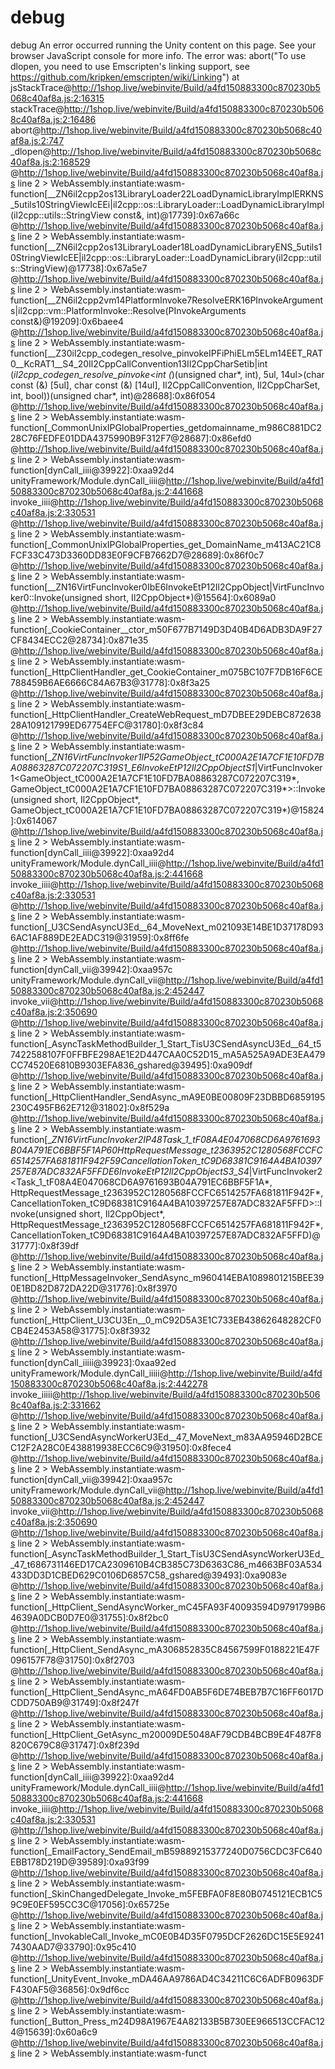 # debug
debug
An error occurred running the Unity content on this page. See your browser JavaScript console for more info. The error was:
abort("To use dlopen, you need to use Emscripten's linking support, see https://github.com/kripken/emscripten/wiki/Linking") at jsStackTrace@http://1shop.live/webinvite/Build/a4fd150883300c870230b5068c40af8a.js:2:16315
stackTrace@http://1shop.live/webinvite/Build/a4fd150883300c870230b5068c40af8a.js:2:16486
abort@http://1shop.live/webinvite/Build/a4fd150883300c870230b5068c40af8a.js:2:747
_dlopen@http://1shop.live/webinvite/Build/a4fd150883300c870230b5068c40af8a.js:2:168529
@http://1shop.live/webinvite/Build/a4fd150883300c870230b5068c40af8a.js line 2 > WebAssembly.instantiate:wasm-function[__ZN6il2cpp2os13LibraryLoader22LoadDynamicLibraryImplERKNS_5utils10StringViewIcEEi|il2cpp::os::LibraryLoader::LoadDynamicLibraryImpl(il2cpp::utils::StringView<char> const&, int)@17739]:0x67a66c
@http://1shop.live/webinvite/Build/a4fd150883300c870230b5068c40af8a.js line 2 > WebAssembly.instantiate:wasm-function[__ZN6il2cpp2os13LibraryLoader18LoadDynamicLibraryENS_5utils10StringViewIcEE|il2cpp::os::LibraryLoader::LoadDynamicLibrary(il2cpp::utils::StringView<char>)@17738]:0x67a5e7
@http://1shop.live/webinvite/Build/a4fd150883300c870230b5068c40af8a.js line 2 > WebAssembly.instantiate:wasm-function[__ZN6il2cpp2vm14PlatformInvoke7ResolveERK16PInvokeArguments|il2cpp::vm::PlatformInvoke::Resolve(PInvokeArguments const&)@19209]:0x6baee4
@http://1shop.live/webinvite/Build/a4fd150883300c870230b5068c40af8a.js line 2 > WebAssembly.instantiate:wasm-function[__Z30il2cpp_codegen_resolve_pinvokeIPFiPhiELm5ELm14EET_RAT0__KcRAT1__S4_20Il2CppCallConvention13Il2CppCharSetib|int (*il2cpp_codegen_resolve_pinvoke<int (*)(unsigned char*, int), 5ul, 14ul>(char const (&) [5ul], char const (&) [14ul], Il2CppCallConvention, Il2CppCharSet, int, bool))(unsigned char*, int)@28688]:0x86f054
@http://1shop.live/webinvite/Build/a4fd150883300c870230b5068c40af8a.js line 2 > WebAssembly.instantiate:wasm-function[_CommonUnixIPGlobalProperties_getdomainname_m986C881DC228C76FEDFE01DDA4375990B9F312F7@28687]:0x86efd0
@http://1shop.live/webinvite/Build/a4fd150883300c870230b5068c40af8a.js line 2 > WebAssembly.instantiate:wasm-function[dynCall_iiii@39922]:0xaa92d4
unityFramework/Module.dynCall_iiii@http://1shop.live/webinvite/Build/a4fd150883300c870230b5068c40af8a.js:2:441668
invoke_iiii@http://1shop.live/webinvite/Build/a4fd150883300c870230b5068c40af8a.js:2:330531
@http://1shop.live/webinvite/Build/a4fd150883300c870230b5068c40af8a.js line 2 > WebAssembly.instantiate:wasm-function[_CommonUnixIPGlobalProperties_get_DomainName_m413AC21C8FCF33C473D3360DD83E0F9CFB7662D7@28689]:0x86f0c7
@http://1shop.live/webinvite/Build/a4fd150883300c870230b5068c40af8a.js line 2 > WebAssembly.instantiate:wasm-function[__ZN16VirtFuncInvoker0IbE6InvokeEtP12Il2CppObject|VirtFuncInvoker0<bool>::Invoke(unsigned short, Il2CppObject*)@15564]:0x6089a0
@http://1shop.live/webinvite/Build/a4fd150883300c870230b5068c40af8a.js line 2 > WebAssembly.instantiate:wasm-function[_CookieContainer__ctor_m50F677B7149D3D40B4D6ADB3DA9F27CF8434ECC2@28734]:0x871e35
@http://1shop.live/webinvite/Build/a4fd150883300c870230b5068c40af8a.js line 2 > WebAssembly.instantiate:wasm-function[_HttpClientHandler_get_CookieContainer_m075BC107F7DB16F6CE788459B6AE6666C84A67B3@31778]:0x8f3a25
@http://1shop.live/webinvite/Build/a4fd150883300c870230b5068c40af8a.js line 2 > WebAssembly.instantiate:wasm-function[_HttpClientHandler_CreateWebRequest_mD7DBEE29DEBC87263828A109121799ED67754EFC@31780]:0x8f3c84
@http://1shop.live/webinvite/Build/a4fd150883300c870230b5068c40af8a.js line 2 > WebAssembly.instantiate:wasm-function[__ZN16VirtFuncInvoker1IP52GameObject_tC000A2E1A7CF1E10FD7BA08863287C072207C319S1_E6InvokeEtP12Il2CppObjectS1_|VirtFuncInvoker1<GameObject_tC000A2E1A7CF1E10FD7BA08863287C072207C319*, GameObject_tC000A2E1A7CF1E10FD7BA08863287C072207C319*>::Invoke(unsigned short, Il2CppObject*, GameObject_tC000A2E1A7CF1E10FD7BA08863287C072207C319*)@15824]:0x614067
@http://1shop.live/webinvite/Build/a4fd150883300c870230b5068c40af8a.js line 2 > WebAssembly.instantiate:wasm-function[dynCall_iiii@39922]:0xaa92d4
unityFramework/Module.dynCall_iiii@http://1shop.live/webinvite/Build/a4fd150883300c870230b5068c40af8a.js:2:441668
invoke_iiii@http://1shop.live/webinvite/Build/a4fd150883300c870230b5068c40af8a.js:2:330531
@http://1shop.live/webinvite/Build/a4fd150883300c870230b5068c40af8a.js line 2 > WebAssembly.instantiate:wasm-function[_U3CSendAsyncU3Ed__64_MoveNext_m021093E14BE1D37178D936AC1AF889DE2EADC319@31959]:0x8ff6fe
@http://1shop.live/webinvite/Build/a4fd150883300c870230b5068c40af8a.js line 2 > WebAssembly.instantiate:wasm-function[dynCall_vii@39942]:0xaa957c
unityFramework/Module.dynCall_vii@http://1shop.live/webinvite/Build/a4fd150883300c870230b5068c40af8a.js:2:452447
invoke_vii@http://1shop.live/webinvite/Build/a4fd150883300c870230b5068c40af8a.js:2:350690
@http://1shop.live/webinvite/Build/a4fd150883300c870230b5068c40af8a.js line 2 > WebAssembly.instantiate:wasm-function[_AsyncTaskMethodBuilder_1_Start_TisU3CSendAsyncU3Ed__64_t57422588107F0FFBFE298AE1E2D447CAA0C52D15_mA5A525A9ADE3EA479CC74520E6810B9303EFA836_gshared@39495]:0xa909df
@http://1shop.live/webinvite/Build/a4fd150883300c870230b5068c40af8a.js line 2 > WebAssembly.instantiate:wasm-function[_HttpClientHandler_SendAsync_mA9E0BE00809F23DBBD6859195230C495FB62E712@31802]:0x8f529a
@http://1shop.live/webinvite/Build/a4fd150883300c870230b5068c40af8a.js line 2 > WebAssembly.instantiate:wasm-function[__ZN16VirtFuncInvoker2IP48Task_1_tF08A4E047068CD6A9761693B04A791EC6BBF5F1AP60HttpRequestMessage_t2363952C1280568FCCFC6514257FA681811F942F59CancellationToken_tC9D68381C9164A4BA10397257E87ADC832AF5FFDE6InvokeEtP12Il2CppObjectS3_S4_|VirtFuncInvoker2<Task_1_tF08A4E047068CD6A9761693B04A791EC6BBF5F1A*, HttpRequestMessage_t2363952C1280568FCCFC6514257FA681811F942F*, CancellationToken_tC9D68381C9164A4BA10397257E87ADC832AF5FFD>::Invoke(unsigned short, Il2CppObject*, HttpRequestMessage_t2363952C1280568FCCFC6514257FA681811F942F*, CancellationToken_tC9D68381C9164A4BA10397257E87ADC832AF5FFD)@31777]:0x8f39df
@http://1shop.live/webinvite/Build/a4fd150883300c870230b5068c40af8a.js line 2 > WebAssembly.instantiate:wasm-function[_HttpMessageInvoker_SendAsync_m960414EBA1089801215BEE390E1BD82D872DA22D@31776]:0x8f3970
@http://1shop.live/webinvite/Build/a4fd150883300c870230b5068c40af8a.js line 2 > WebAssembly.instantiate:wasm-function[_HttpClient_U3CU3En__0_mC92D5A3E1C733EB43862648282CF0CB4E2453A58@31775]:0x8f3932
@http://1shop.live/webinvite/Build/a4fd150883300c870230b5068c40af8a.js line 2 > WebAssembly.instantiate:wasm-function[dynCall_iiiii@39923]:0xaa92ed
unityFramework/Module.dynCall_iiiii@http://1shop.live/webinvite/Build/a4fd150883300c870230b5068c40af8a.js:2:442278
invoke_iiiii@http://1shop.live/webinvite/Build/a4fd150883300c870230b5068c40af8a.js:2:331662
@http://1shop.live/webinvite/Build/a4fd150883300c870230b5068c40af8a.js line 2 > WebAssembly.instantiate:wasm-function[_U3CSendAsyncWorkerU3Ed__47_MoveNext_m83AA95946D2BCEC12F2A28C0E438819938ECC6C9@31950]:0x8fece4
@http://1shop.live/webinvite/Build/a4fd150883300c870230b5068c40af8a.js line 2 > WebAssembly.instantiate:wasm-function[dynCall_vii@39942]:0xaa957c
unityFramework/Module.dynCall_vii@http://1shop.live/webinvite/Build/a4fd150883300c870230b5068c40af8a.js:2:452447
invoke_vii@http://1shop.live/webinvite/Build/a4fd150883300c870230b5068c40af8a.js:2:350690
@http://1shop.live/webinvite/Build/a4fd150883300c870230b5068c40af8a.js line 2 > WebAssembly.instantiate:wasm-function[_AsyncTaskMethodBuilder_1_Start_TisU3CSendAsyncWorkerU3Ed__47_t686731146ED17CA2309610B4CB385C73D6363C86_m4663BF03A534433DD3D1CBED629C0106D6857C58_gshared@39493]:0xa9083e
@http://1shop.live/webinvite/Build/a4fd150883300c870230b5068c40af8a.js line 2 > WebAssembly.instantiate:wasm-function[_HttpClient_SendAsyncWorker_mC45FA93F40093594D9791799B64639A0DCB0D7E0@31755]:0x8f2bc0
@http://1shop.live/webinvite/Build/a4fd150883300c870230b5068c40af8a.js line 2 > WebAssembly.instantiate:wasm-function[_HttpClient_SendAsync_mA306852835C84567599F0188221E47F096157F78@31750]:0x8f2703
@http://1shop.live/webinvite/Build/a4fd150883300c870230b5068c40af8a.js line 2 > WebAssembly.instantiate:wasm-function[_HttpClient_SendAsync_mA64FD0AB5F6DE74BEB7B7C16FF6017DCDD750AB9@31749]:0x8f247f
@http://1shop.live/webinvite/Build/a4fd150883300c870230b5068c40af8a.js line 2 > WebAssembly.instantiate:wasm-function[_HttpClient_GetAsync_m20009DE5048AF79CDB4BCB9E4F487F8820C679C8@31747]:0x8f239d
@http://1shop.live/webinvite/Build/a4fd150883300c870230b5068c40af8a.js line 2 > WebAssembly.instantiate:wasm-function[dynCall_iiii@39922]:0xaa92d4
unityFramework/Module.dynCall_iiii@http://1shop.live/webinvite/Build/a4fd150883300c870230b5068c40af8a.js:2:441668
invoke_iiii@http://1shop.live/webinvite/Build/a4fd150883300c870230b5068c40af8a.js:2:330531
@http://1shop.live/webinvite/Build/a4fd150883300c870230b5068c40af8a.js line 2 > WebAssembly.instantiate:wasm-function[_EmailFactory_SendEmail_mB59889215377240D0756CDC3FC640EBB178D219D@39589]:0xa93f99
@http://1shop.live/webinvite/Build/a4fd150883300c870230b5068c40af8a.js line 2 > WebAssembly.instantiate:wasm-function[_SkinChangedDelegate_Invoke_m5FEBFA0F8E80B0745121ECB1C59C9E0EF595CC3C@17056]:0x65725e
@http://1shop.live/webinvite/Build/a4fd150883300c870230b5068c40af8a.js line 2 > WebAssembly.instantiate:wasm-function[_InvokableCall_Invoke_mC0E0B4D35F0795DCF2626DC15E5E92417430AAD7@33790]:0x95c410
@http://1shop.live/webinvite/Build/a4fd150883300c870230b5068c40af8a.js line 2 > WebAssembly.instantiate:wasm-function[_UnityEvent_Invoke_mDA46AA9786AD4C34211C6C6ADFB0963DFF430AF5@36856]:0x9df6cc
@http://1shop.live/webinvite/Build/a4fd150883300c870230b5068c40af8a.js line 2 > WebAssembly.instantiate:wasm-function[_Button_Press_m24D98A1967E4A82133B5B730EE966513CCFAC124@15639]:0x60a6c9
@http://1shop.live/webinvite/Build/a4fd150883300c870230b5068c40af8a.js line 2 > WebAssembly.instantiate:wasm-funct
